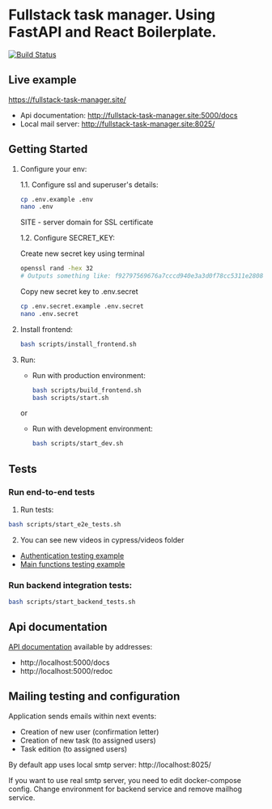 # Fullstack task manager. Using FastAPI and React Boilerplate.

[![Build Status](https://travis-ci.com/vadim-isakov/fullstack-task-manager.svg?branch=master)](https://travis-ci.com/vadim-isakov/fullstack-task-manager)

## Live example
https://fullstack-task-manager.site/

* Api documentation: http://fullstack-task-manager.site:5000/docs
* Local mail server: http://fullstack-task-manager.site:8025/


## Getting Started

1. Configure your env:

    1.1. Configure ssl and superuser's details:
    
    ```sh
    cp .env.example .env
    nano .env
    ```
    SITE - server domain for SSL certificate
    
    1.2. Configure SECRET_KEY:
    
    Create new secret key using terminal
    ```sh
    openssl rand -hex 32
    # Outputs something like: f92797569676a7cccd940e3a3d0f78cc5311e280840832beaa8b0d85cfe0a069
    ```
    Copy new secret key to .env.secret
    ```sh
    cp .env.secret.example .env.secret
    nano .env.secret
    ```


2. Install frontend:
    ```sh
    bash scripts/install_frontend.sh
    ```

3. Run:
    * Run with production environment:
      ```sh
      bash scripts/build_frontend.sh
      bash scripts/start.sh
      ```
    or 
    * Run with development environment:
      ```sh
      bash scripts/start_dev.sh
      ```


## Tests
### Run end-to-end tests
1. Run tests:
```sh
bash scripts/start_e2e_tests.sh
```
2. You can see new videos in cypress/videos folder
* [Authentication testing example](./img/auth_tests.gif)
* [Main functions testing example](./img/tasks_tests.gif)

### Run backend integration tests:
```sh
bash scripts/start_backend_tests.sh
```

## Api documentation
[API documentation](./img/doc_example.png) available by addresses:
* http://localhost:5000/docs
* http://localhost:5000/redoc

## Mailing testing and configuration
Application sends emails within next events:
* Creation of new user (confirmation letter)
* Creation of new task (to assigned users)
* Task edition (to assigned users)

By default app uses local smtp server: http://localhost:8025/

If you want to use real smtp server, you need to edit docker-compose config. Change environment for backend service and remove mailhog service.
